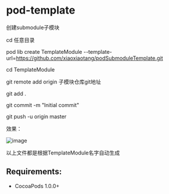 pod-template
============

创建submodule子模块

cd 任意目录

pod lib create TemplateModule --template-url=https://github.com/xiaoxiaotang/podSubmoduleTemplate.git

cd TemplateModule

git remote add origin 子模块仓库git地址

git add .

git commit -m "Initial commit"

git push -u origin master

效果：

![image](https://github.com/xiaoxiaotang/podSubmoduleTemplate/blob/master/template.png)

以上文件都是根据TemplateModule名字自动生成

## Requirements:

- CocoaPods 1.0.0+
